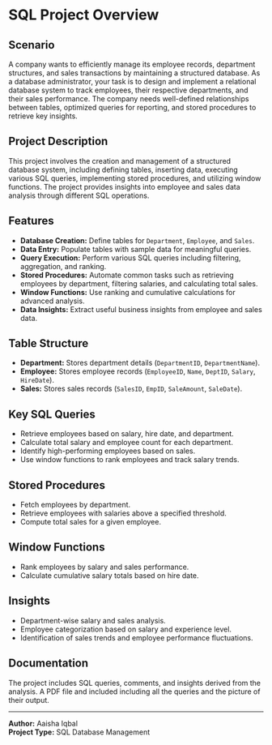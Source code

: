 # SQL Project Overview

## Scenario
A company wants to efficiently manage its employee records, department structures, and sales transactions by maintaining a structured database. As a database administrator, your task is to design and implement a relational database system to track employees, their respective departments, and their sales performance. The company needs well-defined relationships between tables, optimized queries for reporting, and stored procedures to retrieve key insights.

## Project Description
This project involves the creation and management of a structured database system, including defining tables, inserting data, executing various SQL queries, implementing stored procedures, and utilizing window functions. The project provides insights into employee and sales data analysis through different SQL operations.

## Features
- **Database Creation:** Define tables for `Department`, `Employee`, and `Sales`.
- **Data Entry:** Populate tables with sample data for meaningful queries.
- **Query Execution:** Perform various SQL queries including filtering, aggregation, and ranking.
- **Stored Procedures:** Automate common tasks such as retrieving employees by department, filtering salaries, and calculating total sales.
- **Window Functions:** Use ranking and cumulative calculations for advanced analysis.
- **Data Insights:** Extract useful business insights from employee and sales data.

## Table Structure
- **Department:** Stores department details (`DepartmentID`, `DepartmentName`).
- **Employee:** Stores employee records (`EmployeeID`, `Name`, `DeptID`, `Salary`, `HireDate`).
- **Sales:** Stores sales records (`SalesID`, `EmpID`, `SaleAmount`, `SaleDate`).

## Key SQL Queries
- Retrieve employees based on salary, hire date, and department.
- Calculate total salary and employee count for each department.
- Identify high-performing employees based on sales.
- Use window functions to rank employees and track salary trends.

## Stored Procedures
- Fetch employees by department.
- Retrieve employees with salaries above a specified threshold.
- Compute total sales for a given employee.

## Window Functions
- Rank employees by salary and sales performance.
- Calculate cumulative salary totals based on hire date.

## Insights
- Department-wise salary and sales analysis.
- Employee categorization based on salary and experience level.
- Identification of sales trends and employee performance fluctuations.

## Documentation
The project includes SQL queries, comments, and insights derived from the analysis. A PDF file and included including all the queries and the picture of their output.

---
**Author:** Aaisha Iqbal  
**Project Type:** SQL Database Management
